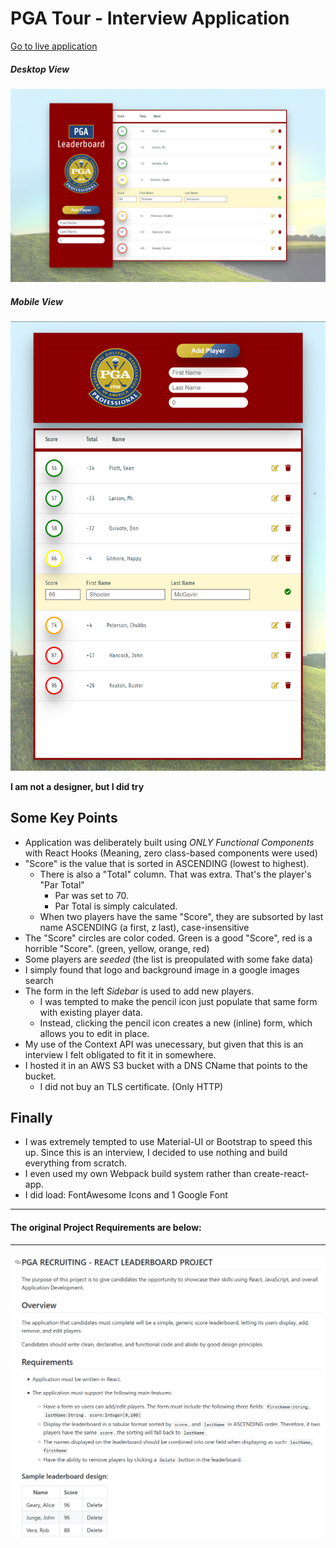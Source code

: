 # PGA Tour - Interview Application

[Go to live application](http://pga.pirated.technology)

##### Desktop View
![Screenshot of the application - Desktop](readme/Demo_desktop.png)

##### Mobile View
![Screenshot of the application - Mobile](readme/Demo_mobile.png)

__I am not a designer, but I did try__

## Some Key Points
- Application was deliberately built using *ONLY Functional Components* with React Hooks (Meaning, zero class-based components were used)
- "Score" is the value that is sorted in ASCENDING (lowest to highest).
  - There is also a "Total" column. That was extra. That's the player's "Par Total"
    - Par was set to 70. 
    - Par Total is simply calculated.
  - When two players have the same "Score", they are subsorted by last name ASCENDING (a first, z last), case-insensitive
- The "Score" circles are color coded. Green is a good "Score", red is a horrible "Score". (green, yellow, orange, red)
- Some players are *seeded* (the list is preopulated with some fake data)
- I simply found that logo and background image in a google images search
- The form in the left *Sidebar* is used to add new players.
  - I was tempted to make the pencil icon just populate that same form with existing player data.
  - Instead, clicking the pencil icon creates a new (inline) form, which allows you to edit in place.
- My use of the Context API was unecessary, but given that this is an interview I felt obligated to fit it in somewhere.
- I hosted it in an AWS S3 bucket with a DNS CName that points to the bucket. 
  - I did not buy an TLS certificate. (Only HTTP)

## Finally

- I was extremely tempted to use Material-UI or Bootstrap to speed this up. Since this is an interview, I decided to use nothing and build everything from scratch.
- I even used my own Webpack build system rather than create-react-app.
- I did load: FontAwesome Icons and 1 Google Font

---

#### The original Project Requirements are below:

---
![The Original Project Requirements](readme/Original_Requirements.png)
